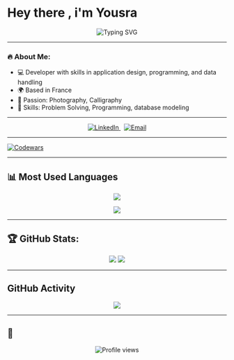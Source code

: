 # Hey there , i'm Yousra

<p align="center">
  <img src="https://readme-typing-svg.herokuapp.com?font=Fira+Code&pause=500&color=FF1493&center=true&width=435&lines=Developer;Problem+Solver;Passionate+about+coding" alt="Typing SVG" />
</p>

---

### 🔥 About Me:
- 💻 Developer with skills in application design, programming, and data handling
- 🌍 Based in France
- 🎨 Passion: Photography, Calligraphy
- 🚀 Skills: Problem Solving, Programming, database modeling
---
<p align="center">
 <a href="https://www.linkedin.com/in/yousra-chbib-a1182b318" target="_blank">
  <img src="https://img.shields.io/badge/LinkedIn-Connect-blue?logo=linkedin&style=flat-square" alt="LinkedIn">
</a>
  &nbsp;
  <a href="https://mail.google.com/mail/?view=cm&fs=1&to=chbibyousra02@gmail.com&su=Contact%20depuis%20GitHub" target="_blank">
    <img src="https://img.shields.io/badge/Email-Contact%20Me-red?logo=gmail&style=flat-square" alt="Email">
  </a>
</p>

---

 [![Codewars](https://www.codewars.com/users/Yousra_Ch/badges/large)](https://www.codewars.com/users/Yousra_Ch)




---

## 📊 Most Used Languages
<p align="center"><img src="https://github-readme-stats.vercel.app/api/top-langs/?username=Yousra0225&layout=compact&langs_count=8&theme=radical&color=f5406e&line=f5406e&point=f5406e" /></p>
<p align="center"><img src="https://skillicons.dev/icons?i=java,python,c,js,php,html,css&theme=dark" /></p>
</p>

---


## 🏆 GitHub Stats:
<p align="center">
  <img src="https://github-readme-streak-stats.herokuapp.com/?user=Yousra0225&theme=radical" />
  <img src="https://github-readme-stats.vercel.app/api?username=Yousra0225&show_icons=true&theme=radical&color=f5406e&line=f5406e&point=f5406e" />
</p>

---
## GitHub Activity
<p align="center">
  <a href="https://github.com/Yousra0225">
    <img src="https://github-readme-activity-graph.vercel.app/graph?username=Yousra0225&theme=radical&color=f5406e&line=f5406e&point=f5406e&bg_color=141321"/>
  </a>
</p>

---
## 👀 
<p align="center">
  <img src="https://komarev.com/ghpvc/?username=Yousra0225&color=f5406e&&style=flat" alt="Profile views" />
</p>
